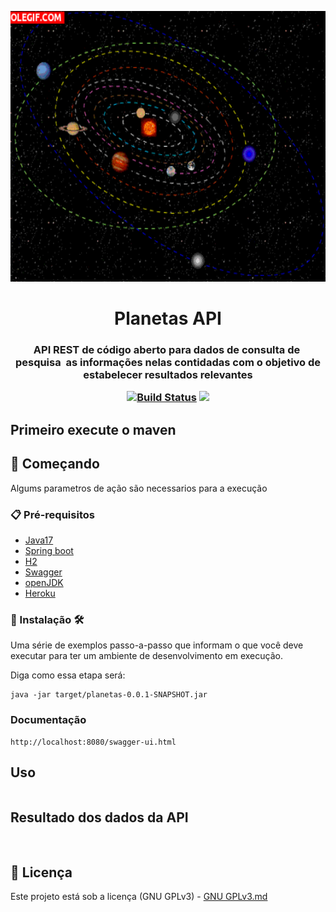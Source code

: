 <p align="center"><img src="logo/logo.gif" width = "833px" height="433px"></p>

<h1 align="center">Planetas API</h1>

<h3 align="center">
API REST de código aberto para dados de consulta de  pesquisa  as informações nelas contidadas com o objetivo de estabelecer resultados relevantes
<p align="center">
 
<a href="https://app.travis-ci.com/Mario23junior/solar-system-api.svg?branch=main" target="_blank"> [![Build Status](https://app.travis-ci.com/Mario23junior/solar-system-api.svg?branch=main)](https://app.travis-ci.com/Mario23junior/solar-system-api.svg?branch=main)
<a href="https://en.wikipedia.org/wiki/Representational_state_transfer"><img src="https://img.shields.io/badge/interface-REST-brightgreen.svg?longCache=true&style=flat-square" target="_blank"></a>
</p>
  
## Primeiro execute o maven 

## 🚀 Começando

Algums parametros de ação são necessarios para a execução
### 📋 Pré-requisitos
 
* [Java17](http://www.dropwizard.io/1.0.2/docs/)
* [Spring boot](https://spring.io/projects/spring-boot)
* [H2](https://www.h2database.com/html/main.html)
* [Swagger](https://swagger.io/)
* [openJDK](https://maven.apache.org/)
* [Heroku](https://www.heroku.com/free)

 
### 🔧 Instalação 🛠️ 

Uma série de exemplos passo-a-passo que informam o que você deve executar para ter um ambiente de desenvolvimento em execução.

Diga como essa etapa será:

```
java -jar target/planetas-0.0.1-SNAPSHOT.jar

```
 
 ###  Documentação  
```
http://localhost:8080/swagger-ui.html
```


## Uso

```

```

## Resultado dos dados da API

```
 
```
 
## 📄 Licença
 
Este projeto está sob a licença (GNU GPLv3) - [GNU GPLv3.md](https://www.gnu.org/licenses/gpl-3.0.pt-br.html)
